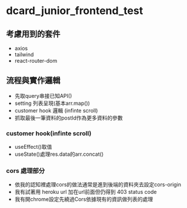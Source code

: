 # dcard_junior_frontend_test
## 考慮用到的套件 
- axios
- tailwind
- react-router-dom

## 流程與實作邏輯
- 先取query串接已知API()
- setting 列表呈現(基本arr.map())
- customer hook 邏輯 (infinte scroll)
- 抓取最後一筆資料的postId作為更多資料的參數
### customer hook(infinte scroll)
- useEffect()取值
- useState()處理res.data的arr.concat()

### cors 處理部分
- 依我的認知裡處理cors的做法通常是進到後端的資料夾去設定cors-origin
- 我有試著用 heroku url 加在url前面但仍得到 403 status code
- 我有開chrome設定先繞過Cors依據現有的資訊做列表的處理

